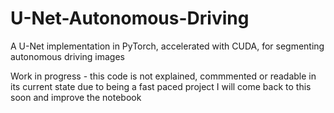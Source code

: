 # U-Net-Autonomous-Driving
A U-Net implementation in PyTorch, accelerated with CUDA, for segmenting autonomous driving images

Work in progress - this code is not explained, commmented or readable in its current state due to being a fast paced project
I will come back to this soon and improve the notebook
